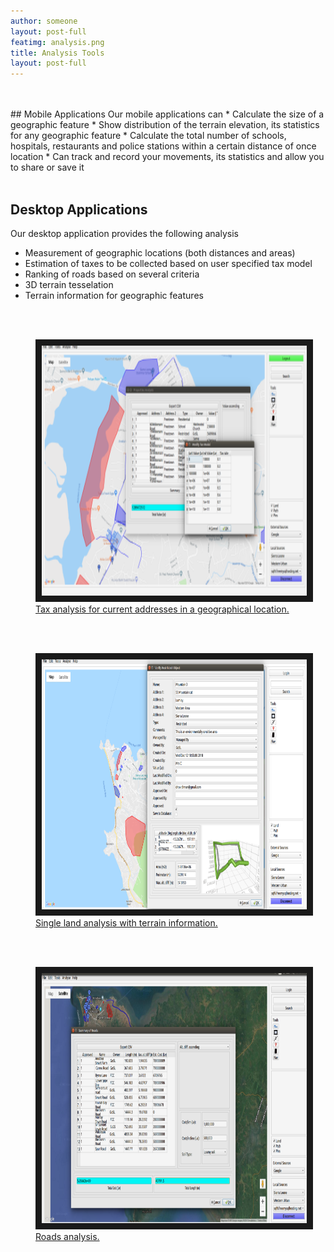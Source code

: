 ```yaml
---
author: someone
layout: post-full
featimg: analysis.png
title: Analysis Tools
layout: post-full
---
```


<br/>
<br/>
## Mobile Applications
Our mobile applications can 
* Calculate the size of a geographic feature
* Show distribution of the terrain elevation, its statistics for any geographic feature
* Calculate the total number of schools, hospitals, restaurants and police stations  within a certain distance of once location
* Can track and record your movements, its statistics and allow you to share or save it 
<br/>
<br/>

## Desktop Applications
Our desktop application provides the following analysis
* Measurement of geographic locations (both distances and areas)
* Estimation of taxes to be collected based on user specified tax model
* Ranking of roads based on several criteria
* 3D terrain tesselation
* Terrain information for geographic features
<br/>
<br/>

<figure>
<a href="/media/compressed/analysis.png
" target="_blank"><img src="/media/compressed/analysis.png" 
alt="IMAGE ALT TEXT HERE" width="600" height="400" border="10" />
 <figcaption>
 Tax analysis for current addresses in a geographical location.
 </figcaption></a>
 </figure>
 
 
<br/>
<br/>
 <figure>
<a href="/media/compressed/singleLandAnalysis.png
" target="_blank"><img src="/media/compressed/singleLandAnalysis.png" 
alt="IMAGE ALT TEXT HERE" width="600" height="400" border="10" />
 <figcaption>
 Single land analysis with terrain information.
 </figcaption></a>
 </figure>
 
  <br/>
<br/>
 <figure>
<a href="/media/compressed/roadsSummary.png
" target="_blank"><img src="/media/compressed/roadsSummary.png" 
alt="IMAGE ALT TEXT HERE" width="600" height="400" border="10" />
 <figcaption>
 Roads analysis.
 </figcaption></a>
 </figure>
 
 
